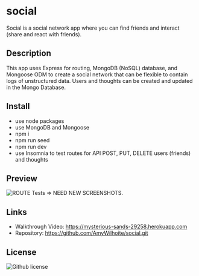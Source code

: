 # social
Social is a social network app where you can find friends and interact (share and react with friends).

## Description
This app uses Express for routing, MongoDB (NoSQL) database, and Mongoose ODM to create a social network that can be flexible to contain logs of unstructured data. Users and thoughts can be created and updated in the Mongo Database.

## Install
* use node packages
* use MongoDB and Mongoose
* npm i
* npm run seed
* npm run dev
* use Insomnia to test routes for API POST, PUT, DELETE users (friends) and thoughts


## Preview
![ROUTE Tests => NEED NEW SCREENSHOTS.](./Assets/noteTaker.png)


## Links
* Walkthrough Video: https://mysterious-sands-29258.herokuapp.com
* Repository: https://github.com/AmyWilhoite/social.git

## License
  ![Github license](http://img.shields.io/badge/license-MIT-blue.svg)



